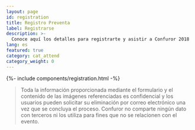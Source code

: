 ```yaml
---
layout: page
id: registration
title: Registro Preventa
label: Registrarse
description: >-
  Conoce aquí los detalles para registrarte y asistir a Confuror 2018
lang: es
featured: true
category: cat_attend
category_weight: 0
---
```


{%- include components/registration.html -%}

> Toda la información proporcionada mediante el formulario y el contenido de las imágenes referenciadas es confidencial y los usuarios pueden solicitar su eliminación por correo electrónico una vez que se concluya el proceso. Confuror no comparte ningún dato con terceros ni los utiliza para fines que no se relacionen con el evento.